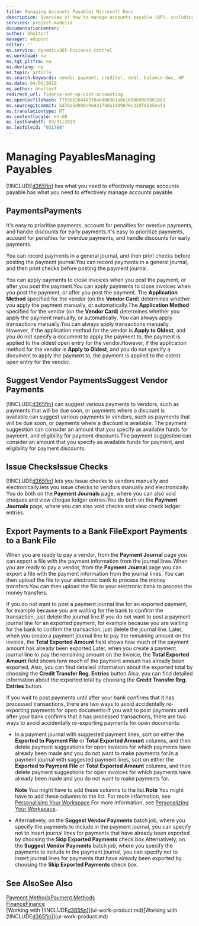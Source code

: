 ```yaml
---
title: Managing Accounts Payable| Microsoft Docs
description: Overview of how to manage accounts payable (AP), including vendor payments, creditors, debt, and balance due.
services: project-madeira
documentationcenter: ''
author: bholtorf
manager: edupont
editor: ''
ms.service: dynamics365-business-central
ms.workload: na
ms.tgt_pltfrm: na
ms.devlang: na
ms.topic: article
ms.search.keywords: vendor payment, creditor, debt, balance due, AP
ms.date: 04/01/2019
ms.author: bholtorf
redirect_url: finance-set-up-cost-accounting
ms.openlocfilehash: f7556b204403f0abdb6361a0e1650b90e58810e1
ms.sourcegitcommit: bd78a5d990c9e83174da1409076c22df8b35eafd
ms.translationtype: HT
ms.contentlocale: en-GB
ms.lasthandoff: 03/31/2019
ms.locfileid: "931706"
---
```

# <a name="managing-payables"></a><span data-ttu-id="73dd5-103">Managing Payables</span><span class="sxs-lookup"><span data-stu-id="73dd5-103">Managing Payables</span></span>
[!INCLUDE[d365fin](includes/d365fin_md.md)] <span data-ttu-id="73dd5-104">has what you need to effectively manage accounts payable.</span><span class="sxs-lookup"><span data-stu-id="73dd5-104">has what you need to effectively manage accounts payable.</span></span>  

## <a name="payments"></a><span data-ttu-id="73dd5-105">Payments</span><span class="sxs-lookup"><span data-stu-id="73dd5-105">Payments</span></span>
<span data-ttu-id="73dd5-106">It's easy to prioritise payments, account for penalties for overdue payments, and handle discounts for early payments.</span><span class="sxs-lookup"><span data-stu-id="73dd5-106">It's easy to prioritize payments, account for penalties for overdue payments, and handle discounts for early payments.</span></span>

<span data-ttu-id="73dd5-107">You can record payments in a general journal, and then print checks before posting the payment journal.</span><span class="sxs-lookup"><span data-stu-id="73dd5-107">You can record payments in a general journal, and then print checks before posting the payment journal.</span></span>

<span data-ttu-id="73dd5-108">You can apply payments to close invoices when you post the payment, or after you post the payment.</span><span class="sxs-lookup"><span data-stu-id="73dd5-108">You can apply payments to close invoices when you post the payment, or after you post the payment.</span></span> <span data-ttu-id="73dd5-109">The **Application Method** specified for the vendor (on the **Vendor Card**) determines whether you apply the payment manually, or automatically.</span><span class="sxs-lookup"><span data-stu-id="73dd5-109">The **Application Method** specified for the vendor (on the **Vendor Card**) determines whether you apply the payment manually, or automatically.</span></span> <span data-ttu-id="73dd5-110">You can always apply transactions manually.</span><span class="sxs-lookup"><span data-stu-id="73dd5-110">You can always apply transactions manually.</span></span> <span data-ttu-id="73dd5-111">However, if the application method for the vendor is **Apply to Oldest**, and you do not specify a document to apply the payment to, the payment is applied to the oldest open entry for the vendor.</span><span class="sxs-lookup"><span data-stu-id="73dd5-111">However, if the application method for the vendor is **Apply to Oldest**, and you do not specify a document to apply the payment to, the payment is applied to the oldest open entry for the vendor.</span></span>

## <a name="suggest-vendor-payments"></a><span data-ttu-id="73dd5-112">Suggest Vendor Payments</span><span class="sxs-lookup"><span data-stu-id="73dd5-112">Suggest Vendor Payments</span></span>
[!INCLUDE[d365fin](includes/d365fin_md.md)] <span data-ttu-id="73dd5-113">can suggest various payments to vendors, such as payments that will be due soon, or payments where a discount is available.</span><span class="sxs-lookup"><span data-stu-id="73dd5-113">can suggest various payments to vendors, such as payments that will be due soon, or payments where a discount is available.</span></span> <span data-ttu-id="73dd5-114">The payment suggestion can consider an amount that you specify as available funds for payment, and eligibility for payment discounts.</span><span class="sxs-lookup"><span data-stu-id="73dd5-114">The payment suggestion can consider an amount that you specify as available funds for payment, and eligibility for payment discounts.</span></span>

## <a name="issue-checks"></a><span data-ttu-id="73dd5-115">Issue Checks</span><span class="sxs-lookup"><span data-stu-id="73dd5-115">Issue Checks</span></span>
[!INCLUDE[d365fin](includes/d365fin_md.md)] <span data-ttu-id="73dd5-116">lets you issue checks to vendors manually and electronically.</span><span class="sxs-lookup"><span data-stu-id="73dd5-116">lets you issue checks to vendors manually and electronically.</span></span> <span data-ttu-id="73dd5-117">You do both on the **Payment Journals** page, where you can also void cheques and view cheque ledger entries.</span><span class="sxs-lookup"><span data-stu-id="73dd5-117">You do both on the **Payment Journals** page, where you can also void checks and view check ledger entries.</span></span>

## <a name="export-payments-to-a-bank-file"></a><span data-ttu-id="73dd5-118">Export Payments to a Bank File</span><span class="sxs-lookup"><span data-stu-id="73dd5-118">Export Payments to a Bank File</span></span>
<span data-ttu-id="73dd5-119">When you are ready to pay a vendor, from the **Payment Journal** page you can export a file with the payment information from the journal lines.</span><span class="sxs-lookup"><span data-stu-id="73dd5-119">When you are ready to pay a vendor, from the **Payment Journal** page you can export a file with the payment information from the journal lines.</span></span> <span data-ttu-id="73dd5-120">You can then upload the file to your electronic bank to process the money transfers.</span><span class="sxs-lookup"><span data-stu-id="73dd5-120">You can then upload the file to your electronic bank to process the money transfers.</span></span>

<span data-ttu-id="73dd5-121">If you do not want to post a payment journal line for an exported payment, for example because you are waiting for the bank to confirm the transaction, just delete the journal line.</span><span class="sxs-lookup"><span data-stu-id="73dd5-121">If you do not want to post a payment journal line for an exported payment, for example because you are waiting for the bank to confirm the transaction, just delete the journal line.</span></span> <span data-ttu-id="73dd5-122">Later, when you create a payment journal line to pay the remaining amount on the invoice, the **Total Exported Amount** field shows how much of the payment amount has already been exported.</span><span class="sxs-lookup"><span data-stu-id="73dd5-122">Later, when you create a payment journal line to pay the remaining amount on the invoice, the **Total Exported Amount** field shows how much of the payment amount has already been exported.</span></span> <span data-ttu-id="73dd5-123">Also, you can find detailed information about the exported total by choosing the **Credit Transfer Reg. Entries** button.</span><span class="sxs-lookup"><span data-stu-id="73dd5-123">Also, you can find detailed information about the exported total by choosing the **Credit Transfer Reg. Entries** button.</span></span>

<span data-ttu-id="73dd5-124">If you wait to post payments until after your bank confirms that it has processed transactions, there are two ways to avoid accidentally re-exporting payments for open documents:</span><span class="sxs-lookup"><span data-stu-id="73dd5-124">If you wait to post payments until after your bank confirms that it has processed transactions, there are two ways to avoid accidentally re-exporting payments for open documents:</span></span>  

* <span data-ttu-id="73dd5-125">In a payment journal with suggested payment lines, sort on either the **Exported to Payment File** or **Total Exported Amount** columns, and then delete payment suggestions for open invoices for which payments have already been made and you do not want to make payments for.</span><span class="sxs-lookup"><span data-stu-id="73dd5-125">In a payment journal with suggested payment lines, sort on either the **Exported to Payment File** or **Total Exported Amount** columns, and then delete payment suggestions for open invoices for which payments have already been made and you do not want to make payments for.</span></span>

    <span data-ttu-id="73dd5-126">**Note** You might have to add these columns to the list.</span><span class="sxs-lookup"><span data-stu-id="73dd5-126">**Note** You might have to add these columns to the list.</span></span> <span data-ttu-id="73dd5-127">For more information, see [Personalising Your Workspace](ui-personalization-user.md).</span><span class="sxs-lookup"><span data-stu-id="73dd5-127">For more information, see [Personalizing Your Workspace](ui-personalization-user.md).</span></span>  
* <span data-ttu-id="73dd5-128">Alternatively, on the **Suggest Vendor Payments** batch job, where you specify the payments to include in the payment journal, you can specify not to insert journal lines for payments that have already been exported by choosing the **Skip Exported Payments** check box.</span><span class="sxs-lookup"><span data-stu-id="73dd5-128">Alternatively, on the **Suggest Vendor Payments** batch job, where you specify the payments to include in the payment journal, you can specify not to insert journal lines for payments that have already been exported by choosing the **Skip Exported Payments** check box.</span></span>

## <a name="see-also"></a><span data-ttu-id="73dd5-129">See Also</span><span class="sxs-lookup"><span data-stu-id="73dd5-129">See Also</span></span>
[<span data-ttu-id="73dd5-130">Payment Methods</span><span class="sxs-lookup"><span data-stu-id="73dd5-130">Payment Methods</span></span>](finance-payment-methods.md)  
[<span data-ttu-id="73dd5-131">Finance</span><span class="sxs-lookup"><span data-stu-id="73dd5-131">Finance</span></span>](finance.md)  
<span data-ttu-id="73dd5-132">[Working with [!INCLUDE[d365fin](includes/d365fin_md.md)]](ui-work-product.md)</span><span class="sxs-lookup"><span data-stu-id="73dd5-132">[Working with [!INCLUDE[d365fin](includes/d365fin_md.md)]](ui-work-product.md)</span></span>
